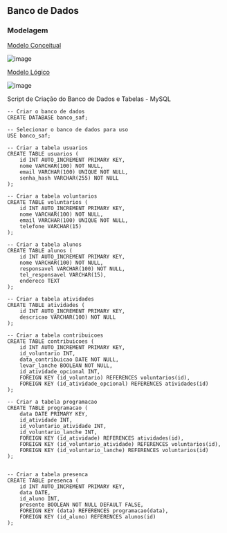 #

## Banco de Dados
### Modelagem
[Modelo Conceitual](https://app.brmodeloweb.com/#!/publicview/66be4027a66393af24a5e53b)

![image](https://github.com/user-attachments/assets/6daa5be5-bc6e-48e6-a529-67255556db9a)


[Modelo Lógico](https://app.brmodeloweb.com/#!/publicview/66be4273a66393af24a5e70d)

![image](https://github.com/user-attachments/assets/81c69a32-1f2d-42ae-9c1d-c9f7e61ff9f4)

Script de Criação do Banco de Dados e Tabelas - MySQL
```
-- Criar o banco de dados
CREATE DATABASE banco_saf;

-- Selecionar o banco de dados para uso
USE banco_saf;

-- Criar a tabela usuarios
CREATE TABLE usuarios (
    id INT AUTO_INCREMENT PRIMARY KEY,
    nome VARCHAR(100) NOT NULL,
    email VARCHAR(100) UNIQUE NOT NULL,
    senha_hash VARCHAR(255) NOT NULL
);

-- Criar a tabela voluntarios
CREATE TABLE voluntarios (
    id INT AUTO_INCREMENT PRIMARY KEY,
    nome VARCHAR(100) NOT NULL,
    email VARCHAR(100) UNIQUE NOT NULL,
    telefone VARCHAR(15)
);

-- Criar a tabela alunos
CREATE TABLE alunos (
    id INT AUTO_INCREMENT PRIMARY KEY,
    nome VARCHAR(100) NOT NULL,
    responsavel VARCHAR(100) NOT NULL,
    tel_responsavel VARCHAR(15),
    endereco TEXT
);

-- Criar a tabela atividades
CREATE TABLE atividades (
    id INT AUTO_INCREMENT PRIMARY KEY,
    descricao VARCHAR(100) NOT NULL
);

-- Criar a tabela contribuicoes
CREATE TABLE contribuicoes (
    id INT AUTO_INCREMENT PRIMARY KEY,
    id_voluntario INT,
    data_contribuicao DATE NOT NULL,
    levar_lanche BOOLEAN NOT NULL,
    id_atividade_opcional INT,
    FOREIGN KEY (id_voluntario) REFERENCES voluntarios(id),
    FOREIGN KEY (id_atividade_opcional) REFERENCES atividades(id)
);

-- Criar a tabela programacao
CREATE TABLE programacao (
    data DATE PRIMARY KEY,
    id_atividade INT,
    id_voluntario_atividade INT,
    id_voluntario_lanche INT,
    FOREIGN KEY (id_atividade) REFERENCES atividades(id),
    FOREIGN KEY (id_voluntario_atividade) REFERENCES voluntarios(id),
    FOREIGN KEY (id_voluntario_lanche) REFERENCES voluntarios(id)
);


-- Criar a tabela presenca
CREATE TABLE presenca (
    id INT AUTO_INCREMENT PRIMARY KEY,
    data DATE,
    id_aluno INT,
    presente BOOLEAN NOT NULL DEFAULT FALSE,
    FOREIGN KEY (data) REFERENCES programacao(data),
    FOREIGN KEY (id_aluno) REFERENCES alunos(id)
);

```
